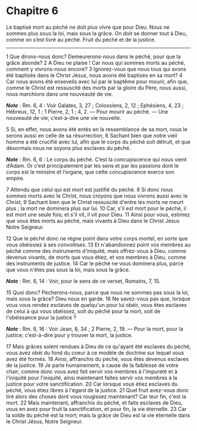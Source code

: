 # Chapitre 6

Le baptisé mort au péché ne doit plus vivre que pour Dieu.
Nous ne sommes plus sous la loi, mais sous la grâce.
On doit se donner tout à Dieu, comme on s’est livré au péché.
Fruit du péché et de la justice.

***

1 Que dirons-nous donc? Demeurerons-nous dans le péché, pour que la grâce abonde? 2 A Dieu ne plaise ! Car nous qui sommes morts au péché, comment y vivrons-nous encore? 3 Ignorez-vous que nous tous qui avons été baptisés dans le Christ Jésus, nous avons été baptisés en sa mort? 4 Car nous avons été ensevelis avec lui par le baptême pour mourir, afin que, comme le Christ est ressuscité des morts par la gloire du Père, nous aussi, nous marchions dans une nouveauté de vie.

***Note*** :  Rm. 6, 4 : Voir Galates, 3, 27 ; Colossiens, 2, 12 ; Ephésiens, 4, 23 ; Hébreux, 12, 1 ; 1 Pierre, 2, 1 ; 4, 2. ― Pour mourir au péché. ― Une nouveauté de vie; c’est-à-dire une vie nouvelle.

5 Si, en effet, nous avons été entés en la ressemblance de sa mort, nous le serons aussi en celle de sa résurrection, 6 Sachant bien que notre vieil homme a été crucifié avec lui, afin que le corps du péché soit détruit, et que désormais nous ne soyons plus esclaves du péché.

***Note*** :  Rm. 6, 6 : Le corps du péché. C’est la concupiscence qui nous vient d’Adam. Or c’est principalement par les sens et par les passions dont le corps est le ministre et l’organe, que cette concupiscence exerce son empire.

7 Attendu que celui qui est mort est justifié du péché. 8 Si donc nous sommes morts avec le Christ, nous croyons que nous vivrons aussi avec le Christ, 9 Sachant bien que le Christ ressuscité d'entre les morts ne meurt plus ; la mort ne dominera plus sur lui. 10 Car, s'il est mort pour le péché, il est mort une seule fois; et s'il vit, il vit pour Dieu. 11 Ainsi pour vous, estimez que vous êtes morts au péché, mais vivants à Dieu dans le Christ Jésus Notre Seigneur.


12 Que le péché donc ne règne point dans votre corps mortel, en sorte que vous obéissiez à ses convoitises. 13 Et n'abandonnez point vos membres au péché comme des instruments d'iniquité, mais offrez-vous à Dieu, comme devenus vivants, de morts que vous étiez, et vos membres à Dieu, comme des instruments de justice. 14 Car le péché ne vous dominera plus, parce que vous n'êtes pas sous la loi, mais sous la grâce.

***Note*** :  Rm. 6, 14 : Voir, pour le sens de ce verset, Romains, 7, 15.


15 Quoi donc? Pécherons-nous, parce que nous ne sommes pas sous la loi, mais sous la grâce? Dieu nous en garde. 16 Ne savez-vous pas que, lorsque vous vous rendez esclaves de quelqu'un pour lui obéir, vous êtes esclaves de celui à qui vous obéissez, soit du péché pour la mort, soit de l'obéissance pour la justice ?

***Note*** :  Rm. 6, 16 : Voir Jean, 8, 34 ; 2 Pierre, 2, 19. ― Pour la mort, pour la justice; c’est-à-dire pour y trouver la mort, la justice.

17 Mais grâces soient rendues à Dieu de ce qu'ayant été esclaves du péché, vous avez obéi du fond du coeur à ce modèle de doctrine sur lequel vous avez été formés. 18 Ainsi, affranchis du péché, vous êtes devenus esclaves de la justice. 19 Je parle humainement, à cause de la faiblesse de votre chair; comme donc vous avez fait servir vos membres à l'impureté et à l'iniquité pour l'iniquité, ainsi maintenant faites servir vos membres à la justice pour votre sanctification. 20 Car lorsque vous étiez esclaves du péché, vous étiez libres à l'égard de la justice. 21 Quel fruit avez-vous donc tiré alors des choses dont vous rougissez maintenant? Car leur fin, c'est la mort. 22 Mais maintenant, affranchis du péché, et faits esclaves de Dieu, vous en avez pour fruit la sanctification, et pour fin, la vie éternelle. 23 Car la solde du péché est la mort; mais la grâce de Dieu est la vie éternelle dans le Christ Jésus, Notre Seigneur.

